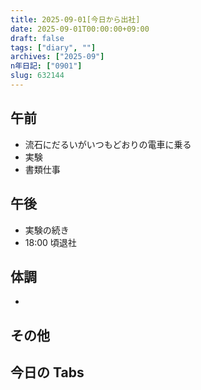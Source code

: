 ```yaml
---
title: 2025-09-01[今日から出社]
date: 2025-09-01T00:00:00+09:00
draft: false
tags: ["diary", ""]
archives: ["2025-09"]
n年日記: ["0901"]
slug: 632144
---
```


## 午前

- 流石にだるいがいつもどおりの電車に乗る
- 実験
- 書類仕事

## 午後

- 実験の続き
- 18:00 頃退社

## 体調

-

## その他

## 今日の Tabs
